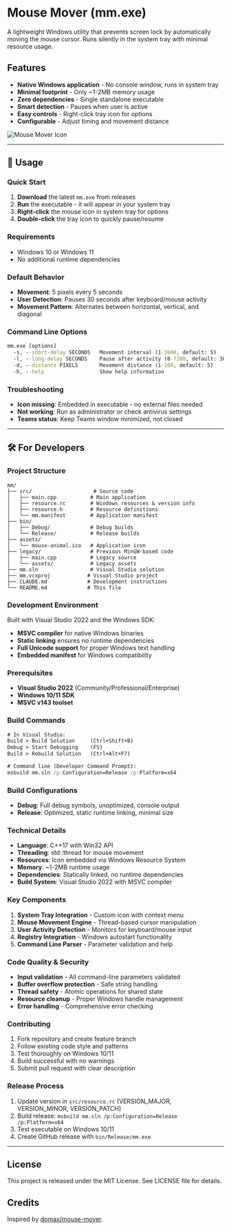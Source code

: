 # Mouse Mover (mm.exe)

A lightweight Windows utility that prevents screen lock by automatically moving the mouse cursor. Runs silently in the system tray with minimal resource usage.

## Features

- **Native Windows application** - No console window, runs in system tray
- **Minimal footprint** - Only ~1-2MB memory usage
- **Zero dependencies** - Single standalone executable
- **Smart detection** - Pauses when user is active
- **Easy controls** - Right-click tray icon for options
- **Configurable** - Adjust timing and movement distance

![Mouse Mover Icon](assets/mouse-animal.ico)

---

## 🎯 Usage

### Quick Start
1. **Download** the latest `mm.exe` from releases
2. **Run** the executable - it will appear in your system tray
3. **Right-click** the mouse icon in system tray for options
4. **Double-click** the tray icon to quickly pause/resume

### Requirements

- Windows 10 or Windows 11
- No additional runtime dependencies

### Default Behavior
- **Movement**: 5 pixels every 5 seconds
- **User Detection**: Pauses 30 seconds after keyboard/mouse activity
- **Movement Pattern**: Alternates between horizontal, vertical, and diagonal

### Command Line Options
```cmd
mm.exe [options]
  -s, --short-delay SECONDS   Movement interval (1-3600, default: 5)
  -l, --long-delay SECONDS    Pause after activity (0-7200, default: 30)
  -d, --distance PIXELS       Movement distance (1-100, default: 5)
  -h, --help                  Show help information
```

### Troubleshooting
- **Icon missing**: Embedded in executable - no external files needed
- **Not working**: Run as administrator or check antivirus settings
- **Teams status**: Keep Teams window minimized, not closed

---

## 🛠️ For Developers

### Project Structure
```
mm/
├── src/                    # Source code
│   ├── main.cpp           # Main application
│   ├── resource.rc        # Windows resources & version info
│   ├── resource.h         # Resource definitions
│   └── mm.manifest        # Application manifest
├── bin/
│   ├── Debug/             # Debug builds
│   └── Release/           # Release builds
├── assets/
│   └── mouse-animal.ico   # Application icon
├── legacy/                # Previous MinGW-based code
│   ├── main.cpp           # Legacy source
│   └── assets/            # Legacy assets
├── mm.sln                 # Visual Studio solution
├── mm.vcxproj            # Visual Studio project
├── CLAUDE.md             # Development instructions
└── README.md             # This file
```

### Development Environment

Built with Visual Studio 2022 and the Windows SDK:
- **MSVC compiler** for native Windows binaries
- **Static linking** ensures no runtime dependencies
- **Full Unicode support** for proper Windows text handling
- **Embedded manifest** for Windows compatibility

### Prerequisites
- **Visual Studio 2022** (Community/Professional/Enterprise)
- **Windows 10/11 SDK**
- **MSVC v143 toolset**

### Build Commands
```cmd
# In Visual Studio:
Build > Build Solution     (Ctrl+Shift+B)
Debug > Start Debugging    (F5)
Build > Rebuild Solution   (Ctrl+Alt+F7)

# Command line (Developer Command Prompt):
msbuild mm.sln /p:Configuration=Release /p:Platform=x64
```

### Build Configurations
- **Debug**: Full debug symbols, unoptimized, console output
- **Release**: Optimized, static runtime linking, minimal size

### Technical Details
- **Language**: C++17 with Win32 API
- **Threading**: std::thread for mouse movement
- **Resources**: Icon embedded via Windows Resource System
- **Memory**: ~1-2MB runtime usage
- **Dependencies**: Statically linked, no runtime dependencies
- **Build System**: Visual Studio 2022 with MSVC compiler

### Key Components
1. **System Tray Integration** - Custom icon with context menu
2. **Mouse Movement Engine** - Thread-based cursor manipulation
3. **User Activity Detection** - Monitors for keyboard/mouse input
4. **Registry Integration** - Windows autostart functionality
5. **Command Line Parser** - Parameter validation and help

### Code Quality & Security
- **Input validation** - All command-line parameters validated
- **Buffer overflow protection** - Safe string handling
- **Thread safety** - Atomic operations for shared state
- **Resource cleanup** - Proper Windows handle management
- **Error handling** - Comprehensive error checking


### Contributing
1. Fork repository and create feature branch
2. Follow existing code style and patterns  
3. Test thoroughly on Windows 10/11
4. Build successful with no warnings
5. Submit pull request with clear description


### Release Process
1. Update version in `src/resource.rc` (VERSION_MAJOR, VERSION_MINOR, VERSION_PATCH)
2. Build release: `msbuild mm.sln /p:Configuration=Release /p:Platform=x64`
3. Test executable on Windows 10/11
4. Create GitHub release with `bin/Release/mm.exe`

---

## License

This project is released under the MIT License. See LICENSE file for details.

## Credits

Inspired by [domax/mouse-mover](https://github.com/domax/mouse-mover).